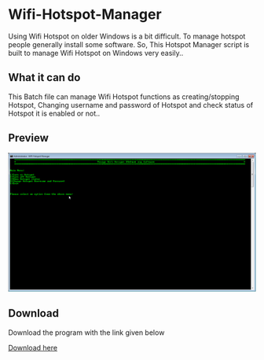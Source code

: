 # Wifi-Hotspot-Manager
Using Wifi Hotspot on older Windows is a bit difficult. To manage hotspot people generally install some software.
So, This Hotspot Manager script is built to manage Wifi Hotspot on Windows very easily..

## What it can do
This Batch file can manage Wifi Hotspot functions as creating/stopping Hotspot,
Changing username and password of Hotspot and check status of Hotspot it is enabled or not..


## Preview

![Hotspot manager](https://github.com/roXtar007/Wifi-Hotspot-Manager/blob/master/Preview/Preview.png?raw=true)


## Download

Download the program with the link given below

<a href="https://minhaskamal.github.io/DownGit/#/home?url=https://github.com/roXtar007/Wifi-Hotspot-Manager">Download here</a>
